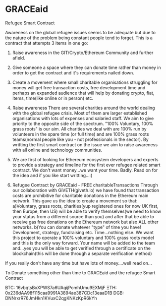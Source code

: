 # GRACEaid
Refugee Smart Contract

Awareness on the global refugee issues seems to be adequate but due to the nature of the problem being constant people tend to forget.
This is a contract that attempts 3 items in one go:
1. Raise awareness in the GIT/Crypto/Ethereum Community and further afield.
2. Give someone a space where they can donate time rather than money in order to get the contract and it's requirements nailed down.
3. Create a movement where small charitable organisations struggling for money will get free transaction costs, free development time and perhaps an expanded audience that will help by donating crypto, fiat, items, time(like online or in person) etc.


1. Raise awareness
There are several charities around the world dealing with the global refugee crisis. Most of them are larger established organisations      with lots of expenses and salaried staff.
We aim to give priority to the opposite side of the spectrum.
"100% Voluntary, 100% grass roots" is our aim.
All charities we deal with are 100% run by volunteers in the spare time (or full time) and are 100% grass roots teams(normal people like    you - not professionals in the sector).
By writting the first smart contract on the issue we aim to raise awareness with all online and technology communities.

2. We are first of looking  for Ethereum ecosystem developers and experts to provide a strategy and timeline for the first ever refugee related smart contract.
We don't want money...we want your time. Badly. Read on for the idea and if you like start writting...:)


3. Refugee Contract by GRACEaid - FREE charitableTransactions
Through our collaboration with GiVETH(giveth.io) we have found that transaction costs are prohibitive for charitable donations in the Ethereum main network.
This gave us the idea to create a movement so that:
a)Voluntary, grass roots, charities(yup registered ones for now UK first, then Europe, then US) will be able to verify themselves(we need to know your status from a different source than you) and after  that be able to receive gas free donations on the Ethereum network but also ALL other networks.
b)You can donate whatever "type" of time you have! Development, strategy, fundraising etc. Time...nothing else.
We want this project to operate a 100% voluntary and 100% grass roots model and this is the only way forward.
Your name will be added to the team and...yes you will be able to get verified through a certificate on the blockchain(this will be done through a separate verification method)

If you really don't have any time but have lots of money....well read on...

To Donate something other than time to GRACEaid and the refugee Smart Contract

BTC: 16vbqtsBxXPWS7a6UAqijPomhUmu9EXMjF
ΞTH: 0x236dAA98f115caa9991A3894ae387CDc13eaaD1B
DGB: DNNrxrR76JmHkn1KVuxC2qgKNKzKpR6kYh
